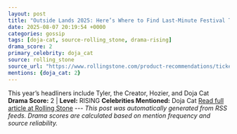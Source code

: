 ```yaml
---
layout: post
title: "Outside Lands 2025: Here’s Where to Find Last-Minute Festival Tickets Online"
date: 2025-08-07 20:19:54 +0000
categories: gossip
tags: [doja-cat, source-rolling_stone, drama-rising]
drama_score: 2
primary_celebrity: doja_cat
source: rolling_stone
source_url: "https://www.rollingstone.com/product-recommendations/tickets/where-to-buy-outside-lands-tickets-online-2025-1235397854/"
mentions: {doja_cat: 2}
---
```


This year’s headliners include Tyler, the Creator, Hozier, and Doja Cat **Drama Score:** 2 | **Level:** RISING **Celebrities Mentioned:** Doja Cat [Read full article at Rolling Stone](https://www.rollingstone.com/product-recommendations/tickets/where-to-buy-outside-lands-tickets-online-2025-1235397854/) --- *This post was automatically generated from RSS feeds. Drama scores are calculated based on mention frequency and source reliability.*